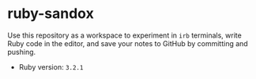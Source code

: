 # ruby-sandox
Use this repository as a workspace to experiment in `irb` terminals, write Ruby code in the editor, and save your notes to GitHub by committing and pushing.

- Ruby version: `3.2.1`
